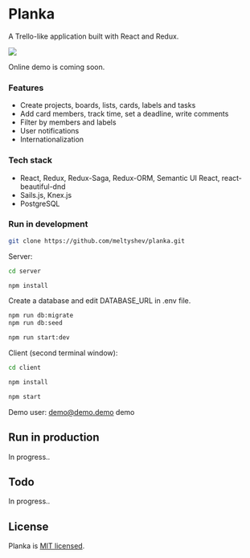 # Planka

A Trello-like application built with React and Redux.

![](https://github.com/meltyshev/planka/blob/master/demo.gif?raw=true)

Online demo is coming soon.

### Features

- Create projects, boards, lists, cards, labels and tasks
- Add card members, track time, set a deadline, write comments
- Filter by members and labels
- User notifications
- Internationalization

### Tech stack

- React, Redux, Redux-Saga, Redux-ORM, Semantic UI React, react-beautiful-dnd
- Sails.js, Knex.js
- PostgreSQL

### Run in development

```bash
git clone https://github.com/meltyshev/planka.git
```

Server:

```bash
cd server

npm install
```

Create a database and edit DATABASE_URL in .env file.

```bash
npm run db:migrate
npm run db:seed

npm run start:dev
```

Client (second terminal window):

```bash
cd client

npm install

npm start
```

Demo user: demo@demo.demo demo

## Run in production

In progress..

## Todo

In progress..

## License

Planka is [MIT licensed](./LICENSE).
